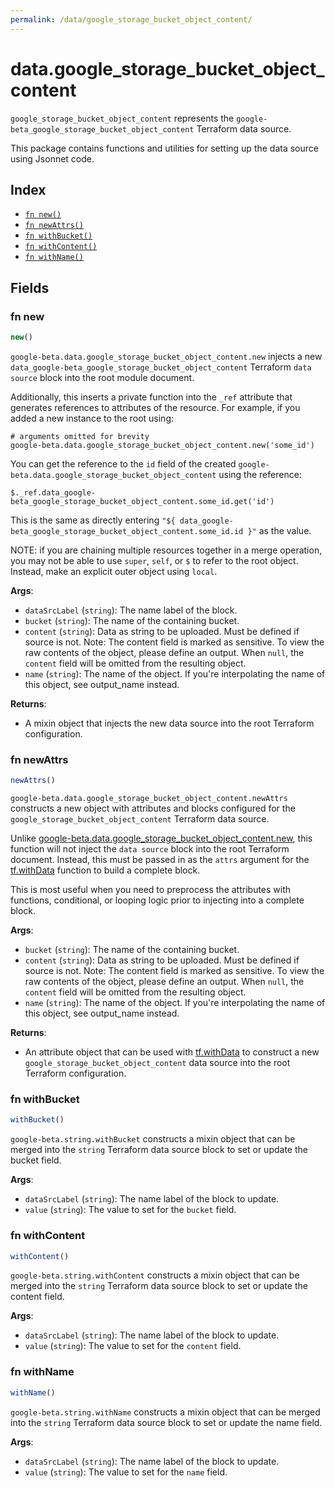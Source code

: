 ```yaml
---
permalink: /data/google_storage_bucket_object_content/
---
```


# data.google_storage_bucket_object_content

`google_storage_bucket_object_content` represents the `google-beta_google_storage_bucket_object_content` Terraform data source.



This package contains functions and utilities for setting up the data source using Jsonnet code.


## Index

* [`fn new()`](#fn-new)
* [`fn newAttrs()`](#fn-newattrs)
* [`fn withBucket()`](#fn-withbucket)
* [`fn withContent()`](#fn-withcontent)
* [`fn withName()`](#fn-withname)

## Fields

### fn new

```ts
new()
```


`google-beta.data.google_storage_bucket_object_content.new` injects a new `data_google-beta_google_storage_bucket_object_content` Terraform `data source`
block into the root module document.

Additionally, this inserts a private function into the `_ref` attribute that generates references to attributes of the
resource. For example, if you added a new instance to the root using:

    # arguments omitted for brevity
    google-beta.data.google_storage_bucket_object_content.new('some_id')

You can get the reference to the `id` field of the created `google-beta.data.google_storage_bucket_object_content` using the reference:

    $._ref.data_google-beta_google_storage_bucket_object_content.some_id.get('id')

This is the same as directly entering `"${ data_google-beta_google_storage_bucket_object_content.some_id.id }"` as the value.

NOTE: if you are chaining multiple resources together in a merge operation, you may not be able to use `super`, `self`,
or `$` to refer to the root object. Instead, make an explicit outer object using `local`.

**Args**:
  - `dataSrcLabel` (`string`): The name label of the block.
  - `bucket` (`string`): The name of the containing bucket.
  - `content` (`string`): Data as string to be uploaded. Must be defined if source is not. Note: The content field is marked as sensitive. To view the raw contents of the object, please define an output. When `null`, the `content` field will be omitted from the resulting object.
  - `name` (`string`): The name of the object. If you&#39;re interpolating the name of this object, see output_name instead.

**Returns**:
- A mixin object that injects the new data source into the root Terraform configuration.


### fn newAttrs

```ts
newAttrs()
```


`google-beta.data.google_storage_bucket_object_content.newAttrs` constructs a new object with attributes and blocks configured for the `google_storage_bucket_object_content`
Terraform data source.

Unlike [google-beta.data.google_storage_bucket_object_content.new](#fn-googlestoragebucketobjectcontentnew), this function will not inject the `data source`
block into the root Terraform document. Instead, this must be passed in as the `attrs` argument for the
[tf.withData](https://github.com/tf-libsonnet/core/tree/main/docs#fn-withdata) function to build a complete block.

This is most useful when you need to preprocess the attributes with functions, conditional, or looping logic prior to
injecting into a complete block.

**Args**:
  - `bucket` (`string`): The name of the containing bucket.
  - `content` (`string`): Data as string to be uploaded. Must be defined if source is not. Note: The content field is marked as sensitive. To view the raw contents of the object, please define an output. When `null`, the `content` field will be omitted from the resulting object.
  - `name` (`string`): The name of the object. If you&#39;re interpolating the name of this object, see output_name instead.

**Returns**:
  - An attribute object that can be used with [tf.withData](https://github.com/tf-libsonnet/core/tree/main/docs#fn-withdata) to construct a new `google_storage_bucket_object_content` data source into the root Terraform configuration.


### fn withBucket

```ts
withBucket()
```

`google-beta.string.withBucket` constructs a mixin object that can be merged into the `string`
Terraform data source block to set or update the bucket field.



**Args**:
  - `dataSrcLabel` (`string`): The name label of the block to update.
  - `value` (`string`): The value to set for the `bucket` field.


### fn withContent

```ts
withContent()
```

`google-beta.string.withContent` constructs a mixin object that can be merged into the `string`
Terraform data source block to set or update the content field.



**Args**:
  - `dataSrcLabel` (`string`): The name label of the block to update.
  - `value` (`string`): The value to set for the `content` field.


### fn withName

```ts
withName()
```

`google-beta.string.withName` constructs a mixin object that can be merged into the `string`
Terraform data source block to set or update the name field.



**Args**:
  - `dataSrcLabel` (`string`): The name label of the block to update.
  - `value` (`string`): The value to set for the `name` field.
